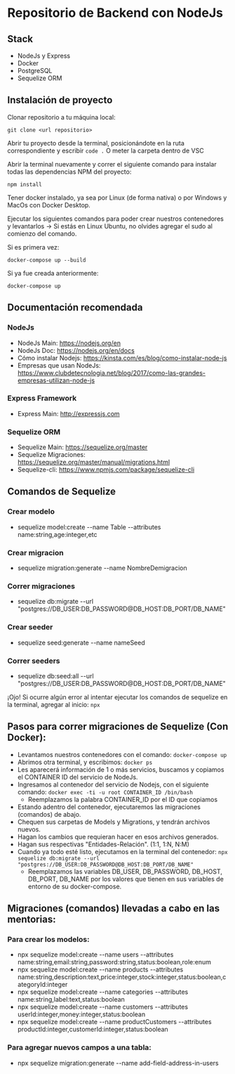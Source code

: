 # Repositorio de Backend con NodeJs

## Stack

- NodeJs y Express
- Docker
- PostgreSQL
- Sequelize ORM

## Instalación de proyecto

Clonar repositorio a tu máquina local:

```
git clone <url repositorio>
```

Abrir tu proyecto desde la terminal, posicionándote en la ruta correspondiente y escribir `code .`
O meter la carpeta dentro de VSC

Abrir la terminal nuevamente y correr el siguiente comando para instalar todas las dependencias NPM del proyecto:

```
npm install
```

Tener docker instalado, ya sea por Linux (de forma nativa) o por Windows y MacOs con Docker Desktop.

Ejecutar los siguientes comandos para poder crear nuestros contenedores y levantarlos ->
Si estás en Linux Ubuntu, no olvides agregar el sudo al comienzo del comando.

Si es primera vez:

```
docker-compose up --build
```

Si ya fue creada anteriormente:

```
docker-compose up
```

## Documentación recomendada

### NodeJs

- NodeJs Main: https://nodejs.org/en
- NodeJs Doc: https://nodejs.org/en/docs
- Cómo instalar Nodejs: https://kinsta.com/es/blog/como-instalar-node-js
- Empresas que usan NodeJs: https://www.clubdetecnologia.net/blog/2017/como-las-grandes-empresas-utilizan-node-js

### Express Framework

- Express Main: http://expressjs.com

### Sequelize ORM

- Sequelize Main: https://sequelize.org/master
- Sequelize Migraciones: https://sequelize.org/master/manual/migrations.html
- Sequelize-cli: https://www.npmjs.com/package/sequelize-cli

## Comandos de Sequelize

### Crear modelo

- sequelize model:create --name Table --attributes name:string,age:integer,etc

### Crear migracion

- sequelize migration:generate --name NombreDemigracion

### Correr migraciones

- sequelize db:migrate --url "postgres://DB_USER:DB_PASSWORD@DB_HOST:DB_PORT/DB_NAME"

### Crear seeder

- sequelize seed:generate --name nameSeed

### Correr seeders

- sequelize db:seed:all --url "postgres://DB_USER:DB_PASSWORD@DB_HOST:DB_PORT/DB_NAME"

¡Ojo! Si ocurre algún error al intentar ejecutar los comandos de sequelize en la terminal, agregar al inicio:
`npx`

## Pasos para correr migraciones de Sequelize (Con Docker):
- Levantamos nuestros contenedores con el comando: ```docker-compose up```
- Abrimos otra terminal, y escribimos: ```docker ps```
- Les aparecerá información de 1 o más servicios, buscamos y copiamos el CONTAINER ID del servicio de NodeJs. 
- Ingresamos al contenedor del servicio de Nodejs, con el siguiente comando: ```docker exec -ti -u root CONTAINER_ID /bin/bash```  
  - Reemplazamos la palabra CONTAINER_ID por el ID que copiamos
- Estando adentro del contenedor, ejecutaremos las migraciones (comandos) de abajo.
- Chequen sus carpetas de Models y Migrations, y tendrán archivos nuevos.
- Hagan los cambios que requieran hacer en esos archivos generados.
- Hagan sus respectivas "Entidades-Relación". (1:1, 1:N, N:M)
- Cuando ya todo esté listo, ejecutamos en la terminal del contenedor: 
```npx sequelize db:migrate --url "postgres://DB_USER:DB_PASSWORD@DB_HOST:DB_PORT/DB_NAME"```
  - Reemplazamos las variables DB_USER, DB_PASSWORD, DB_HOST, DB_PORT, DB_NAME por los valores que tienen en sus variables de entorno de su docker-compose.

## Migraciones (comandos) llevadas a cabo en las mentorias:

### Para crear los modelos:

- npx sequelize model:create --name users --attributes name:string,email:string,password:string,status:boolean,role:enum
- npx sequelize model:create --name products --attributes name:string,description:text,price:integer,stock:integer,status:boolean,categoryId:integer
- npx sequelize model:create --name categories --attributes name:string,label:text,status:boolean
- npx sequelize model:create --name customers --attributes userId:integer,money:integer,status:boolean
- npx sequelize model:create --name productCustomers --attributes productId:integer,customerId:integer,status:boolean

### Para agregar nuevos campos a una tabla:

- npx sequelize migration:generate --name add-field-address-in-users
